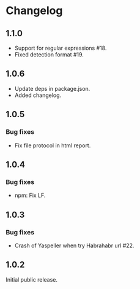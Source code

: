 # Changelog

## 1.1.0
+ Support for regular expressions #18.
+ Fixed detection format #19.

## 1.0.6
- Update deps in package.json.
- Added changelog.

## 1.0.5
### Bug fixes
- Fix file protocol in html report.

## 1.0.4
### Bug fixes
- npm: Fix LF.


## 1.0.3
### Bug fixes
- Crash of Yaspeller when try Habrahabr url #22.

## 1.0.2
Initial public release.
